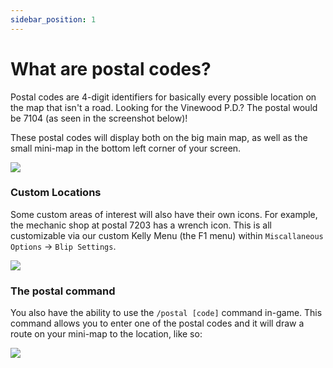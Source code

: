 ```yaml
---
sidebar_position: 1
---
```


# What are postal codes?

Postal codes are 4-digit identifiers for basically every possible location on the map that isn't a road. Looking for the Vinewood P.D.? The postal would be 7104 (as seen in the screenshot below)!

These postal codes will display both on the big main map, as well as the small mini-map in the bottom left corner of your screen.

![](https://cdn.discordapp.com/attachments/863455325805608960/1258904619657072732/image.png?ex=6689bdca&is=66886c4a&hm=2fa95cd8754f3f3630f087dbe25001941fb8ff2a8a4db3d2b45f9cb58d93e703&)

### Custom Locations

Some custom areas of interest will also have their own icons. For example, the mechanic shop at postal 7203 has a wrench icon. This is all customizable via our custom Kelly Menu (the F1 menu) within `Miscallaneous Options` -> `Blip Settings`.

![](https://cdn.discordapp.com/attachments/863455325805608960/1258906543618002954/image.png?ex=6689bf95&is=66886e15&hm=2fe01e177cd3a23fafcbf17ffb78b0081d42f6f1e84c7477ed3006efa34c3145&)

### The postal command

You also have the ability to use the `/postal [code]` command in-game.
This command allows you to enter one of the postal codes and it will draw a route on your mini-map to the location, like so:

![](https://cdn.discordapp.com/attachments/863455325805608960/1258907989121695794/image.png?ex=6689c0ed&is=66886f6d&hm=d8171658024638ca727569e34bbb7c1cdac478937ae0f8d45370d3a37545b513&)
